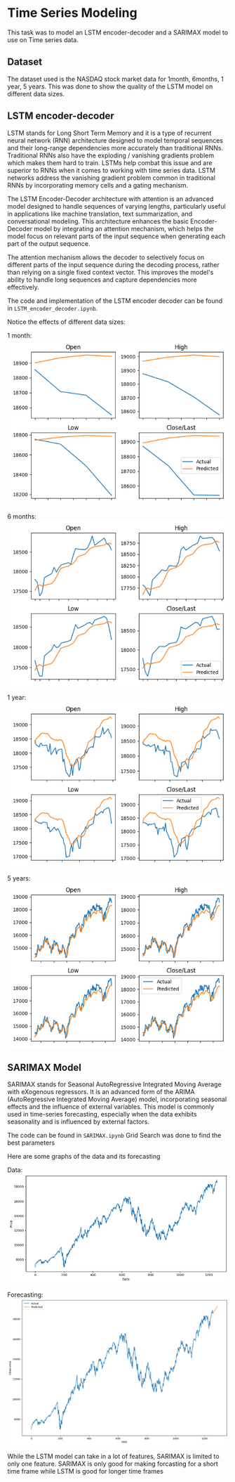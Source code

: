# Time Series Modeling
This task was to model an LSTM encoder-decoder and a SARIMAX model to use on Time series data.

## Dataset
The dataset used is the NASDAQ stock market data for 1month, 6months, 1 year, 5 years. This was done to show the quality of the LSTM model on different data sizes.

## LSTM encoder-decoder
LSTM stands for Long Short Term Memory and it is a type of recurrent neural network (RNN) architecture designed to model temporal sequences and their long-range dependencies more accurately than traditional RNNs. Traditional RNNs also have the exploding / vanishing gradients problem which makes them hard to train. LSTMs help combat this issue and are superior to RNNs when it comes to working with time series data. LSTM networks address the vanishing gradient problem common in traditional RNNs by incorporating memory cells and a gating mechanism.

The LSTM Encoder-Decoder architecture with attention is an advanced model designed to handle sequences of varying lengths, particularly useful in applications like machine translation, text summarization, and conversational modeling. This architecture enhances the basic Encoder-Decoder model by integrating an attention mechanism, which helps the model focus on relevant parts of the input sequence when generating each part of the output sequence.

The attention mechanism allows the decoder to selectively focus on different parts of the input sequence during the decoding process, rather than relying on a single fixed context vector. This improves the model's ability to handle long sequences and capture dependencies more effectively.

The code and implementation of the LSTM encoder decoder can be found in ```LSTM_encoder_decoder.ipynb```. 

Notice the effects of different data sizes:

1 month:
![](https://github.com/OpexRah/crux-inductions/blob/main/Task%202/plots/Attention_LSTM_NASDAQ100_1month.png)

6 months:
![](https://github.com/OpexRah/crux-inductions/blob/main/Task%202/plots/Attention_LSTM_NASDAQ100_6months.png)

1 year:
![](https://github.com/OpexRah/crux-inductions/blob/main/Task%202/plots/Attention_LSTM_NASDAQ100_1year.png)

5 years:
![](https://github.com/OpexRah/crux-inductions/blob/main/Task%202/plots/Attention_LSTM_NASDAQ100_5years.png)

## SARIMAX Model
SARIMAX stands for Seasonal AutoRegressive Integrated Moving Average with eXogenous regressors. It is an advanced form of the ARIMA (AutoRegressive Integrated Moving Average) model, incorporating seasonal effects and the influence of external variables. This model is commonly used in time-series forecasting, especially when the data exhibits seasonality and is influenced by external factors.

The code can be found in ```SARIMAX.ipynb```
Grid Search was done to find the best parameters

Here are some graphs of the data and its forecasting

Data:
![](https://github.com/OpexRah/crux-inductions/blob/main/Task%202/plots/SARIMAX_train_data.png)

Forecasting:
![](https://github.com/OpexRah/crux-inductions/blob/main/Task%202/plots/SARIMAX_forecast.png)

While the LSTM model can take in a lot of features, SARIMAX is limited to only one feature. SARIMAX is only good for making forcasting for a short time frame while LSTM is good for longer time frames